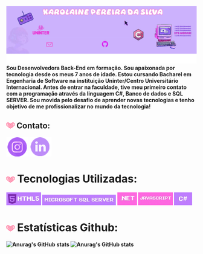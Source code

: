 ![Banner Karol](images/bannereditadonovo.gif)
<br> 
![Typing SVG](images/svgtyping.svg) <br>
<b>Sou Desenvolvedora Back-End em formação. Sou apaixonada por tecnologia desde os meus 7 anos de idade. Estou cursando Bacharel em Engenharia de Software na instituição Uninter/Centro Universitário Internacional. Antes de entrar na faculdade, tive meu primeiro contato com a programação através da linguagem C#, Banco de dados e SQL SERVER. Sou movida pelo desafio de aprender novas tecnologias e tenho objetivo de me profissionalizar no mundo da tecnologia!<b> 
## ![coração](images/heart.gif) Contato:
[![INSTAGRAM](./images/IconeInstagram.png)](https://www.instagram.com/karou.png) [![Linkedin](./images/IconeLinkedin.png)](https://www.linkedin.com/in/karolaine-pereir-40a169139/)

# ![coração](images/heart.gif) Tecnologias Utilizadas:
[![HTML5](./images/iconehtml.jpg)](https://www.w3schools.com/html/) [![MicrosoftSQLServer](./images/SQLSERVER.jpg)](https://www.w3schools.com/sql/default.asp) [![.Net](images/ICONENET.jpg)](https://pt.wikipedia.org/wiki/.NET) [![JavaScript](images/ICONEJAVA.jpg)](https://www.w3schools.com/js/default.asp) [![Csharp](images/csharp.jpg)](https://www.w3schools.com/cs/index.php)
# ![coração](images/heart.gif) Estatísticas Github:




![Anurag's GitHub stats](https://github-readme-stats.vercel.app/api?username=karoupng&theme=jolly&show_icons=true) 
![Anurag's GitHub stats](https://github-readme-stats.vercel.app/api/top-langs/?username=karoupng&theme=jolly&hide_border=true&include_all_commits=true&count_private=false&layout=compact)


<br>&nbsp;&nbsp;&nbsp;&nbsp;&nbsp;<br>








<!-- Proudly created with GPRM ( https://gprm.itsvg.in ) -->
